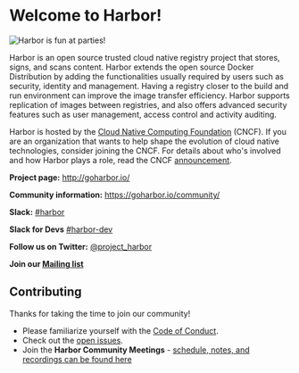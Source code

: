 # Welcome to Harbor!
![Harbor is fun at parties!](https://raw.githubusercontent.com/goharbor/website/master/docs/img/readme/harbor_logo.png)

Harbor is an open source trusted cloud native registry project that stores, signs, and scans content. Harbor extends the open source Docker Distribution by adding the functionalities usually required by users such as security, identity and management. Having a registry closer to the build and run environment can improve the image transfer efficiency. Harbor supports replication of images between registries, and also offers advanced security features such as user management, access control and activity auditing.

Harbor is hosted by the [Cloud Native Computing Foundation](https://cncf.io) (CNCF). If you are an organization that wants to help shape the evolution of cloud native technologies, consider joining the CNCF. For details about who's involved and how Harbor plays a role, read the CNCF
[announcement](https://www.cncf.io/blog/2018/07/31/cncf-to-host-harbor-in-the-sandbox/).


**Project page:** http://goharbor.io/

**Community information:** https://goharbor.io/community/

**Slack:** [#harbor](https://cloud-native.slack.com/messages/harbor)

**Slack for Devs** [#harbor-dev](https://cloud-native.slack.com/messages/harbor-dev)

**Follow us on Twitter:** [@project_harbor](https://twitter.com/project_harbor)

**Join our [Mailing list](https://lists.cncf.io/g/harbor-users)**


## Contributing

Thanks for taking the time to join our community!

- Please familiarize yourself with the [Code of Conduct](https://github.com/goharbor/community/blob/master/CODE_OF_CONDUCT.md).
- Check out the [open issues](https://github.com/goharbor/harbor/issues).
- Join the **Harbor Community Meetings** - [schedule, notes, and recordings can be found here](https://goharbor.io/community/)
